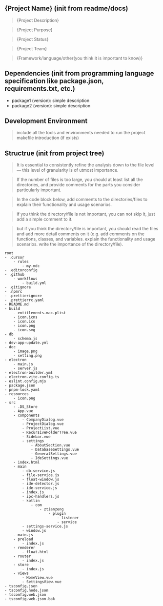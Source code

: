 ## {Project Name} (init from readme/docs)

> {Project Description}

> {Project Purpose}

> {Project Status}

> {Project Team}

> {Framework/language/other(you think it is important to know)}



## Dependencies (init from programming language specification like package.json, requirements.txt, etc.)

* package1 (version): simple description
* package2 (version): simple description


## Development Environment

> include all the tools and environments needed to run the project
> makefile introduction (if exists)


## Structrue (init from project tree)

> It is essential to consistently refine the analysis down to the file level — this level of granularity is of utmost importance.

> If the number of files is too large, you should at least list all the directories, and provide comments for the parts you consider particularly important.

> In the code block below, add comments to the directories/files to explain their functionality and usage scenarios.

> if you think the directory/file is not important, you can not skip it, just add a simple comment to it.

> but if you think the directory/file is important, you should read the files and add more detail comments on it (e.g. add comments on the functions, classes, and variables. explain the functionality and usage scenarios. write the importance of the directory/file).
```
root
- .cursor
    - rules
        - my.mdc
- .editorconfig
- .github
    - workflows
        - build.yml
- .gitignore
- .npmrc
- .prettierignore
- .prettierrc.yaml
- README.md
- build
    - entitlements.mac.plist
    - icon.icns
    - icon.ico
    - icon.png
    - icon.svg
- db
    - schema.js
- dev-app-update.yml
- doc
    - image.png
    - setting.png
- electron
    - main.js
    - server.js
- electron-builder.yml
- electron.vite.config.ts
- eslint.config.mjs
- package.json
- pnpm-lock.yaml
- resources
    - icon.png
- src
    - .DS_Store
    - App.vue
    - components
        - CompanyDialog.vue
        - ProjectDialog.vue
        - ProjectList.vue
        - RecursiveFolderTree.vue
        - Sidebar.vue
        - settings
            - AboutSection.vue
            - DatabaseSettings.vue
            - GeneralSettings.vue
            - IdeSettings.vue
    - index.html
    - main
        - db.service.js
        - file-service.js
        - float-window.js
        - ide-detector.js
        - ide-service.js
        - index.js
        - ipc-handlers.js
        - kotlin
            - com
                - ztianzeng
                    - plugin
                        - listener
                        - service
        - settings-service.js
        - window.js
    - main.js
    - preload
        - index.js
    - renderer
        - float.html
    - router
        - index.js
    - store
        - index.js
    - views
        - HomeView.vue
        - SettingsView.vue
- tsconfig.json
- tsconfig.node.json
- tsconfig.web.json
- tsconfig.web.json.bak
```
